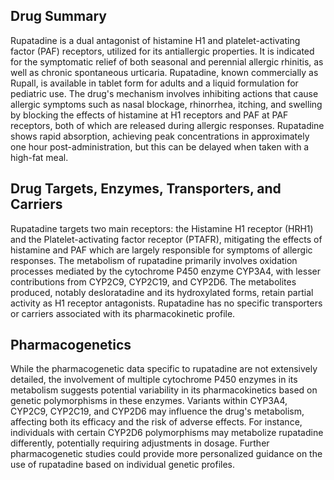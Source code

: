 ## Drug Summary
Rupatadine is a dual antagonist of histamine H1 and platelet-activating factor (PAF) receptors, utilized for its antiallergic properties. It is indicated for the symptomatic relief of both seasonal and perennial allergic rhinitis, as well as chronic spontaneous urticaria. Rupatadine, known commercially as Rupall, is available in tablet form for adults and a liquid formulation for pediatric use. The drug's mechanism involves inhibiting actions that cause allergic symptoms such as nasal blockage, rhinorrhea, itching, and swelling by blocking the effects of histamine at H1 receptors and PAF at PAF receptors, both of which are released during allergic responses. Rupatadine shows rapid absorption, achieving peak concentrations in approximately one hour post-administration, but this can be delayed when taken with a high-fat meal.

## Drug Targets, Enzymes, Transporters, and Carriers
Rupatadine targets two main receptors: the Histamine H1 receptor (HRH1) and the Platelet-activating factor receptor (PTAFR), mitigating the effects of histamine and PAF which are largely responsible for symptoms of allergic responses. The metabolism of rupatadine primarily involves oxidation processes mediated by the cytochrome P450 enzyme CYP3A4, with lesser contributions from CYP2C9, CYP2C19, and CYP2D6. The metabolites produced, notably desloratadine and its hydroxylated forms, retain partial activity as H1 receptor antagonists. Rupatadine has no specific transporters or carriers associated with its pharmacokinetic profile.

## Pharmacogenetics
While the pharmacogenetic data specific to rupatadine are not extensively detailed, the involvement of multiple cytochrome P450 enzymes in its metabolism suggests potential variability in its pharmacokinetics based on genetic polymorphisms in these enzymes. Variants within CYP3A4, CYP2C9, CYP2C19, and CYP2D6 may influence the drug's metabolism, affecting both its efficacy and the risk of adverse effects. For instance, individuals with certain CYP2D6 polymorphisms may metabolize rupatadine differently, potentially requiring adjustments in dosage. Further pharmacogenetic studies could provide more personalized guidance on the use of rupatadine based on individual genetic profiles.